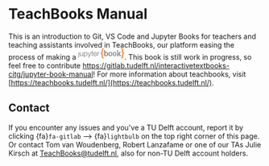 # TeachBooks Manual

This is an introduction to Git, VS Code and Jupyter Books for teachers and teaching assistants involved in TeachBooks, our platform easing the process of making a <a href="https://jupyterbook.org/"><img  style="display:inline-block; height:1.5em; width:auto; transform:translate(0, -0.15em)" src="images/logo-wide.svg" alt="Jupyter book"></a>. This book is still work in progress, so feel free to contribute https://gitlab.tudelft.nl/interactivetextbooks-citg/jupyter-book-manual! For more information about teachbooks, visit [https://teachbooks.tudelft.nl/](https://teachbooks.tudelft.nl/).

## Contact
If you encounter any issues and you've a TU Delft account, report it by clicking  {fa}`fa-gitlab` --> {fa}`lightbulb` on the top right corner of this page.
Or contact Tom van Woudenberg, Robert Lanzafame or one of our TAs Julie Kirsch at TeachBooks@tudelft.nl, also for non-TU Delft account holders.